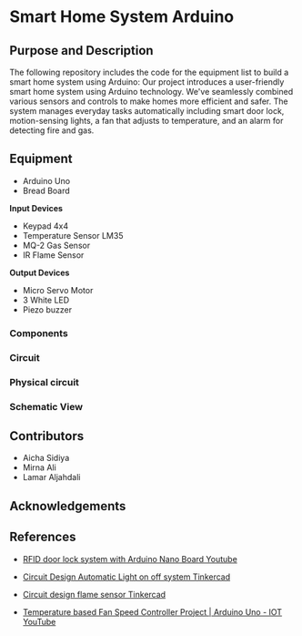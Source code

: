 # Smart Home System Arduino

## Purpose and Description
The following repository includes the code for the equipment list to build a smart home system using Arduino: Our project introduces a user-friendly smart home system using Arduino technology. We've seamlessly combined various sensors and controls to make homes more efficient and safer.
The system manages everyday tasks automatically including smart door lock, motion-sensing lights, a fan that adjusts to temperature, and an alarm for detecting fire and gas.

## Equipment

- Arduino Uno
- Bread Board

  
**Input Devices**


- Keypad 4x4
- Temperature Sensor LM35
- MQ-2 Gas Sensor
- IR Flame Sensor

  
**Output Devices**


- Micro Servo Motor
- 3 White LED
- Piezo buzzer

### Components



### Circuit




### Physical circuit




### Schematic View




## Contributors
* Aicha Sidiya
* Mirna Ali
* Lamar Aljahdali

## Acknowledgements
## References

* [RFID door lock system with Arduino Nano Board Youtube](https://youtube.com/shorts/md3lKGtLRJw?si=r2jgCmRJbnTZf1uV)

* [Circuit Design Automatic Light on off system Tinkercad](https://www.tinkercad.com/things/04heSjsfebr-automatic-light-on-off-system)

* [Circuit design flame sensor Tinkercad](https://www.tinkercad.com/things/1JwFPz6fOV6-flame-sensor)

* [Temperature based Fan Speed Controller Project | Arduino Uno - IOT YouTube](https://m.youtube.com/watch?v=pVxhErg4Fog)

